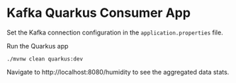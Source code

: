 # Kafka Quarkus Consumer App

Set the Kafka connection configuration in the `application.properties` file.

Run the Quarkus app

```
./mvnw clean quarkus:dev
```

Navigate to http://localhost:8080/humidity to see the aggregated data stats.

